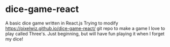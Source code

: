 # dice-game-react
A basic dice game written in React.js
Trying to modify https://pixelwiz.github.io/dice-game-react/ git repo
to make a game I love to play called Three's.
Just beginning, but will have fun playing it when I forget my dice!



